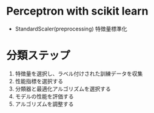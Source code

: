# Perceptron with scikit learn
 - StandardScaler(preprocessing) 特徴量標準化  
# 分類ステップ
 1. 特徴量を選択し、ラベル付けされた訓練データを収集
 2. 性能指標を選択する
 3. 分類器と最適化アルゴリズムを選択する
 4. モデルの性能を評価する
 5. アルゴリズムを調整する
